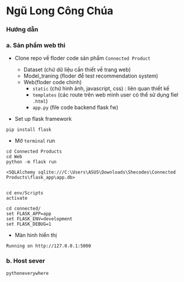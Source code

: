 # Ngũ Long Công Chúa

### Hướng dẫn 

### a. Sản phẩm web thi

- Clone repo về floder code sản phẩm `Connected Product`
    - Dataset (chứ dữ liệu cần thiết về trang web)
    - Model_traning (floder để test recommendation system)
    - Web(floder code chính)
        - `static` (chứ hình ảnh, javascript, css) : liên quan thiết kế
        - `templates` (các route trên web mình user có thể sử dụng fiel `.html`)
        - `app.py` (file code backend flask fw)

- Set up flask framework

```
pip install flask
```

- Mở `terminal` run 

```
cd Connected Products
cd Web 
python -m flask run 
```

```
<SQLAlchemy sqlite:///C:\Users\ASUS\Downloads\Shecodes\Connected Products\flask_app\app.db>

```

```

cd env/Scripts
activate

```

```
cd connected/
set FLASK_APP=app 
set FLASK_ENV=development
set FLASK_DEBUG=1
```


- Màn hình hiển thị

```
Running on http://127.0.0.1:5000
```
### b. Host sever

`pythoneverywhere`